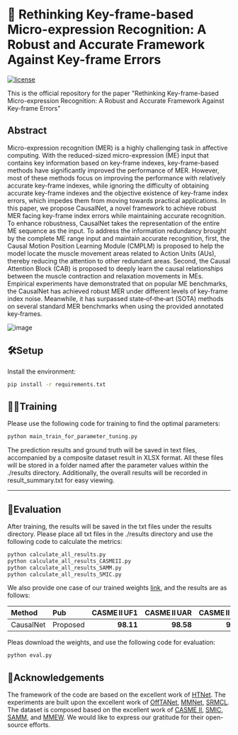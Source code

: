  # 🚀 Rethinking Key-frame-based Micro-expression Recognition: A Robust and Accurate Framework Against Key-frame Errors

[![license](https://img.shields.io/badge/LICENSE-MIT-green)](https://github.com/tony19980810/CausalNet/blob/main/LICENSE)

[comment]: <> ([![arXiv]&#40;https://img.shields.io/badge/arXiv-2504.09881-red&#41;]&#40;https://arxiv.org/abs/2504.09881&#41;)


This is the official repository for the paper "Rethinking Key-frame-based Micro-expression Recognition: A Robust and Accurate Framework Against Key-frame Errors" 



## Abstract

Micro-expression recognition (MER) is a highly challenging task in affective computing. With the reduced-sized micro-expression (ME) input that contains key information based on key-frame indexes, key-frame-based methods have significantly improved the performance of MER. However, most of these methods focus on improving the performance with relatively accurate key-frame indexes, while ignoring the difficulty of obtaining accurate key-frame indexes and the objective existence of key-frame index errors, which impedes them from moving towards practical applications. In this paper, we propose CausalNet, a novel framework to achieve robust MER facing key-frame index errors while maintaining accurate recognition. To enhance robustness, CausalNet takes the representation of the entire ME sequence as the input. To address the information redundancy brought by the complete ME range input and maintain accurate recognition, first, the Causal Motion Position Learning Module (CMPLM) is proposed to help the model locate the muscle movement areas related to Action Units (AUs), thereby reducing the attention to other redundant areas. Second, the Causal Attention Block (CAB) is proposed to deeply learn the causal relationships between the muscle contraction and relaxation movements in MEs. Empirical experiments have demonstrated that on popular ME benchmarks, the CausalNet has achieved robust MER under different levels of key-frame index noise. Meanwhile, it has surpassed state‑of‑the‑art (SOTA) methods on several standard MER benchmarks when using the provided annotated key‑frames.


![image](image/Main.png)

[comment]: <> (## 📄 Paper)

[comment]: <> (- **Main Paper:** [link]&#40;&#41;)

## 🛠️Setup


Install the environment:

```bash
pip install -r requirements.txt
```

## 🏋️‍♂Training

Please use the following code for training to find the optimal parameters:


```python
python main_train_for_parameter_tuning.py
 ```

The prediction results and ground truth will be saved in text files, accompanied by a composite dataset result in XLSX format. All these files will be stored in a folder named after the parameter values within the ./results directory. Additionally, the overall results will be recorded in result_summary.txt for easy viewing.

---

## 🧩Evaluation

After training, the results will be saved in the txt files under the results directory. Please place all txt files in the ./results directory and use the following code to calculate the metrics:

```bash
python calculate_all_results.py
python calculate_all_results_CASMEII.py
python calculate_all_results_SAMM.py
python calculate_all_results_SMIC.py
```
We also provide one case of our trained weights [link](https://pan.baidu.com/s/1GHcStkaPE7iEh1_oUs2Wmw?pwd=6666), and the results are as follows:

| Method     | Pub        | CASME II UF1 | CASME II UAR | CASME II ACC | SMIC UF1 | SMIC UAR | SMIC ACC | SAMM UF1 | SAMM UAR | SAMM ACC | Composite UF1 | Composite UAR | Composite ACC |
|:------------|:-----------|-------------:|-------------:|-------------:|----------:|----------:|----------:|----------:|----------:|----------:|--------------:|--------------:|--------------:|
| CausalNet   | Proposed   | **98.11**    | **98.58**    | **98.62**    | **83.90** | **84.52** | **84.15** | **87.80** |   **85.82**   | **91.73** |     **89.76**    |     **90.20**    |     **91.18**     |

Pleas download the weights, and use the following code for evaluation:
```bash
python eval.py
```




##  🙏Acknowledgements


The framework of the code are based on the excellent work of [HTNet](https://github.com/wangzhifengharrison/HTNet). The experiments are built upon the excellent work of [OffTANet](https://github.com/ECNU-Cross-Innovation-Lab/PRICAI2021-Off-TANet), [MMNet](https://github.com/muse1998/MMNet), [SRMCL](https://github.com/pakchoi-php/SRMCL). The dataset is composed based on the excellent work of [CASME II](http://casme.psych.ac.cn/casme/c2), [SMIC](https://ieeexplore.ieee.org/document/6553717), [SAMM](https://ieeexplore.ieee.org/document/7492264), and [MMEW](https://github.com/benxianyeteam/MMEW-Dataset). We would like to express our gratitude for their open-source efforts.

[comment]: <> (## 🔮Citation)

[comment]: <> (If you find this repo useful for your research, please cite the paper)

[comment]: <> (```)

[comment]: <> (@inproceedings{wang2025focus,)

[comment]: <> (  title={Focus on Local: Finding Reliable Discriminative Regions for Visual Place Recognition},)

[comment]: <> (  author={Wang, Changwei and Chen, Shunpeng and Song, Yukun and Xu, Rongtao and Zhang, Zherui and Zhang, Jiguang and Yang, Haoran and Zhang, Yu and Fu, Kexue and Du, Shide and others},)

[comment]: <> (  booktitle={Proceedings of the AAAI Conference on Artificial Intelligence},)

[comment]: <> (  volume={39},)

[comment]: <> (  number={7},)

[comment]: <> (  pages={7536--7544},)

[comment]: <> (  year={2025})

[comment]: <> (})

[comment]: <> (```)